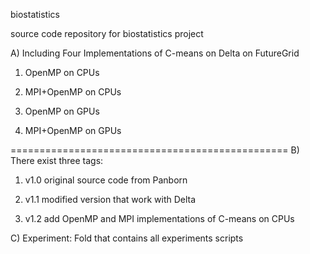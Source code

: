biostatistics 

source code repository for biostatistics project 

A) Including Four Implementations of C-means on Delta on FutureGrid

1) OpenMP on CPUs

2) MPI+OpenMP on CPUs 

3) OpenMP on GPUs

4) MPI+OpenMP on GPUs


================================================
B) There exist three tags:

1) v1.0 original source code from Panborn

2) v1.1 modified version that work with Delta

3) v1.2 add OpenMP and MPI implementations of C-means on CPUs

C) Experiment:
Fold that contains all experiments scripts